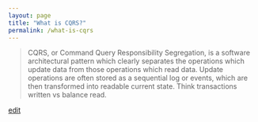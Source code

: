 ```yaml
---
layout: page
title: "What is CQRS?"
permalink: /what-is-cqrs
---
```


> CQRS, or Command Query Responsibility Segregation, is a software architectural pattern which clearly separates the operations which update data from those operations which read data. Update operations are often stored as a sequential log or events, which are then transformed into readable current state. Think transactions written vs balance read.

<p class="edit-term"><a href="https://github.com/and-digital/tech-definitions/blog/master/definitions/architecture-styles/cqrs.md">edit</a></p>
